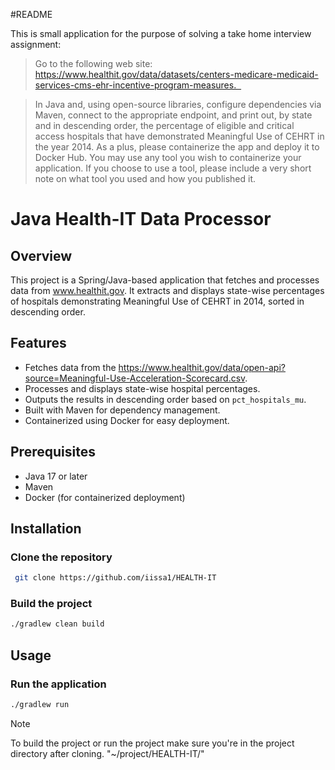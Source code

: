 #README

This is small application for the purpose of solving a take home interview assignment: 
>Go to the following web site: https://www.healthit.gov/data/datasets/centers-medicare-medicaid-services-cms-ehr-incentive-program-measures.  

>In Java and, using open-source libraries, configure dependencies via Maven, connect to the appropriate endpoint, and print out, by state and
> in descending order, the percentage of eligible and critical access hospitals that have demonstrated Meaningful Use of CEHRT in the year 2014.
> As a plus, please containerize the app and deploy it to Docker Hub. You may use any tool you wish to containerize your application. If you choose to use a tool,
>please include a very short note on what tool you used and how you published it.


# Java Health-IT Data Processor

## Overview
This project is a Spring/Java-based application that fetches and processes data from www.healthit.gov. It extracts and displays state-wise percentages of hospitals demonstrating Meaningful Use of CEHRT in 2014, sorted in descending order.

## Features
- Fetches data from the https://www.healthit.gov/data/open-api?source=Meaningful-Use-Acceleration-Scorecard.csv.
- Processes and displays state-wise hospital percentages.
- Outputs the results in descending order based on `pct_hospitals_mu`.
- Built with Maven for dependency management.
- Containerized using Docker for easy deployment.

## Prerequisites
- Java 17 or later
- Maven
- Docker (for containerized deployment)

## Installation

### Clone the repository
```sh
 git clone https://github.com/iissa1/HEALTH-IT
```

### Build the project
```sh
./gradlew clean build
```

## Usage
### Run the application
```sh
./gradlew run
```



>[!NOTE]
>To build the project or run the project make sure you're in the project directory after cloning. "~/project/HEALTH-IT/"

